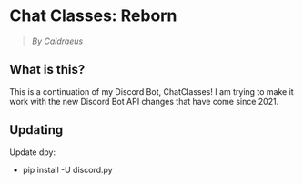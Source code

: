 # Chat Classes: Reborn
> *By Caldraeus*

## What is this?
This is a continuation of my Discord Bot, ChatClasses! I am trying to make it work with the new Discord Bot API changes that have come since 2021.

## Updating
Update dpy:
- pip install -U discord.py

